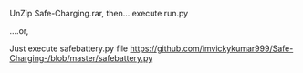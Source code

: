 UnZip Safe-Charging.rar, then...
execute run.py

....or,

Just execute safebattery.py file
https://github.com/imvickykumar999/Safe-Charging-/blob/master/safebattery.py

